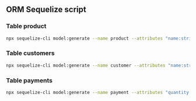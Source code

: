 ## ORM Sequelize script

### Table product
```bash
npx sequelize-cli model:generate --name product --attributes "name:string, type:string, brand:string, price:integer, stock:integer"
```

### Table customers
```bash
npx sequelize-cli model:generate --name customer --attributes "name:string, address:string, phone:integer"
```

### Table payments
```bash
npx sequelize-cli model:generate --name payment --attributes "quantity:integer, total:integer, idCustomer:integer, idProduct:integer"
```